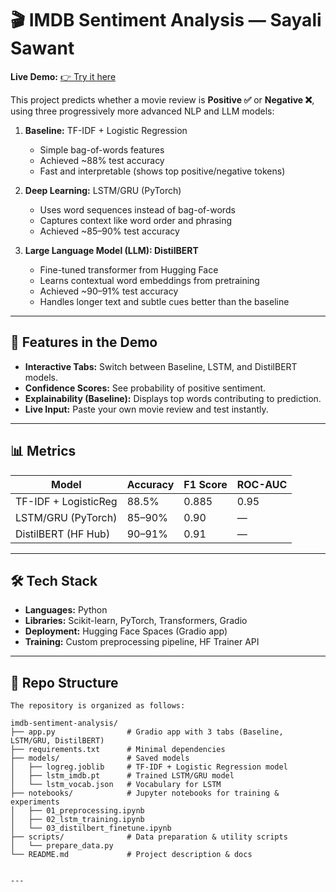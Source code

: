 # 🎬 IMDB Sentiment Analysis — Sayali Sawant

**Live Demo:** [👉 Try it here](https://huggingface.co/spaces/sayalis2024/imdb-sentiment-sayali)

This project predicts whether a movie review is **Positive ✅** or **Negative ❌**, using three progressively more advanced NLP and LLM models:

1. **Baseline:** TF-IDF + Logistic Regression  
   - Simple bag-of-words features  
   - Achieved ~88% test accuracy  
   - Fast and interpretable (shows top positive/negative tokens)

2. **Deep Learning:** LSTM/GRU (PyTorch)  
   - Uses word sequences instead of bag-of-words  
   - Captures context like word order and phrasing  
   - Achieved ~85–90% test accuracy

3. **Large Language Model (LLM): DistilBERT**  
   - Fine-tuned transformer from Hugging Face  
   - Learns contextual word embeddings from pretraining  
   - Achieved ~90–91% test accuracy  
   - Handles longer text and subtle cues better than the baseline

---

## 🚀 Features in the Demo
- **Interactive Tabs:** Switch between Baseline, LSTM, and DistilBERT models.  
- **Confidence Scores:** See probability of positive sentiment.  
- **Explainability (Baseline):** Displays top words contributing to prediction.  
- **Live Input:** Paste your own movie review and test instantly.  

---

## 📊 Metrics

| Model                | Accuracy | F1 Score | ROC-AUC |
|----------------------|----------|----------|---------|
| TF-IDF + LogisticReg | 88.5%    | 0.885    | 0.95    |
| LSTM/GRU (PyTorch)   | 85–90%   | 0.90     | —       |
| DistilBERT (HF Hub)  | 90–91%   | 0.91     | —       |

---

## 🛠️ Tech Stack
- **Languages:** Python  
- **Libraries:** Scikit-learn, PyTorch, Transformers, Gradio  
- **Deployment:** Hugging Face Spaces (Gradio app)  
- **Training:** Custom preprocessing pipeline, HF Trainer API  

---

## 📂 Repo Structure
```
The repository is organized as follows:

imdb-sentiment-analysis/
├── app.py                # Gradio app with 3 tabs (Baseline, LSTM/GRU, DistilBERT)
├── requirements.txt      # Minimal dependencies
├── models/               # Saved models
│   ├── logreg.joblib     # TF-IDF + Logistic Regression model
│   ├── lstm_imdb.pt      # Trained LSTM/GRU model
│   └── lstm_vocab.json   # Vocabulary for LSTM
├── notebooks/            # Jupyter notebooks for training & experiments
│   ├── 01_preprocessing.ipynb
│   ├── 02_lstm_training.ipynb
│   └── 03_distilbert_finetune.ipynb
├── scripts/              # Data preparation & utility scripts
│   └── prepare_data.py
└── README.md             # Project description & docs


---
